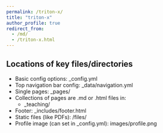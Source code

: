 ```yaml
---
permalink: /triton-x/
title: "triton-x"
author_profile: true
redirect_from: 
  - /md/
  - /triton-x.html
---
```


## Locations of key files/directories

* Basic config options: _config.yml
* Top navigation bar config: _data/navigation.yml
* Single pages: _pages/
* Collections of pages are .md or .html files in:
  * _teaching/
* Footer: _includes/footer.html
* Static files (like PDFs): /files/
* Profile image (can set in _config.yml): images/profile.png

